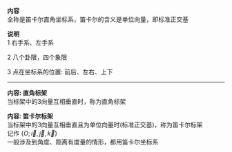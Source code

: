 **内容**  
全称是笛卡尔直角坐标系，笛卡尔的含义是单位向量，即标准正交基  
  
**说明**  
1 右手系、左手系  
  
2 八个卦限，四个象限  
  
3 点在坐标系的位置: 前后、左右、上下  
  
---  
  
**内容: 直角标架**  
当标架中的3向量互相垂直时，称为直角标架  
  
**内容: 笛卡尔标架**  
当标架中的3向量互相垂直且为单位向量时(标准正交基)，称为笛卡尔标架  
记作 $\{O;\vec i,\vec j, \vec k\}$  
一般涉及到角度、距离有度量的情形，都用笛卡尔坐标系  
